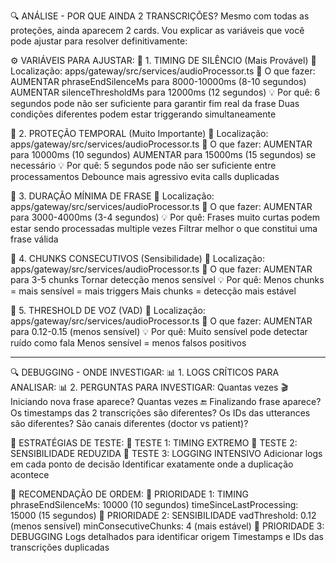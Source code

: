 🔍 ANÁLISE - POR QUE AINDA 2 TRANSCRIÇÕES?
Mesmo com todas as proteções, ainda aparecem 2 cards. Vou explicar as variáveis que você pode ajustar para resolver definitivamente:

⚙️ VARIÁVEIS PARA AJUSTAR:
🎯 1. TIMING DE SILÊNCIO (Mais Provável)
📍 Localização: apps/gateway/src/services/audioProcessor.ts
🔧 O que fazer:
AUMENTAR phraseEndSilenceMs para 8000-10000ms (8-10 segundos)
AUMENTAR silenceThresholdMs para 12000ms (12 segundos)
💡 Por quê:
6 segundos pode não ser suficiente para garantir fim real da frase
Duas condições diferentes podem estar triggerando simultaneamente


🎯 2. PROTEÇÃO TEMPORAL (Muito Importante)
📍 Localização: apps/gateway/src/services/audioProcessor.ts
🔧 O que fazer:
AUMENTAR para 10000ms (10 segundos)
AUMENTAR para 15000ms (15 segundos) se necessário
💡 Por quê:
5 segundos pode não ser suficiente entre processamentos
Debounce mais agressivo evita calls duplicadas


🎯 3. DURAÇÃO MÍNIMA DE FRASE
📍 Localização: apps/gateway/src/services/audioProcessor.ts
🔧 O que fazer:
AUMENTAR para 3000-4000ms (3-4 segundos)
💡 Por quê:
Frases muito curtas podem estar sendo processadas multiple vezes
Filtrar melhor o que constitui uma frase válida


🎯 4. CHUNKS CONSECUTIVOS (Sensibilidade)
📍 Localização: apps/gateway/src/services/audioProcessor.ts
🔧 O que fazer:
AUMENTAR para 3-5 chunks
Tornar detecção menos sensível
💡 Por quê:
Menos chunks = mais sensível = mais triggers
Mais chunks = detecção mais estável


🎯 5. THRESHOLD DE VOZ (VAD)
📍 Localização: apps/gateway/src/services/audioProcessor.ts
🔧 O que fazer:
AUMENTAR para 0.12-0.15 (menos sensível)
💡 Por quê:
Muito sensível pode detectar ruído como fala
Menos sensível = menos falsos positivos

-------------------------------------

🔍 DEBUGGING - ONDE INVESTIGAR:
📊 1. LOGS CRÍTICOS PARA ANALISAR:
📊 2. PERGUNTAS PARA INVESTIGAR:
Quantas vezes 🎬 Iniciando nova frase aparece?
Quantas vezes 🔚 Finalizando frase aparece?
Os timestamps das 2 transcrições são diferentes?
Os IDs das utterances são diferentes?
São canais diferentes (doctor vs patient)?

🎯 ESTRATÉGIAS DE TESTE:
🧪 TESTE 1: TIMING EXTREMO
🧪 TESTE 2: SENSIBILIDADE REDUZIDA
🧪 TESTE 3: LOGGING INTENSIVO
Adicionar logs em cada ponto de decisão
Identificar exatamente onde a duplicação acontece


🎯 RECOMENDAÇÃO DE ORDEM:
🥇 PRIORIDADE 1: TIMING
phraseEndSilenceMs: 10000 (10 segundos)
timeSinceLastProcessing: 15000 (15 segundos)
🥈 PRIORIDADE 2: SENSIBILIDADE
vadThreshold: 0.12 (menos sensível)
minConsecutiveChunks: 4 (mais estável)
🥉 PRIORIDADE 3: DEBUGGING
Logs detalhados para identificar origem
Timestamps e IDs das transcrições duplicadas